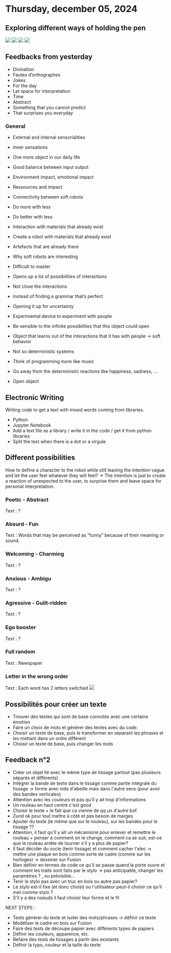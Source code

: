 # Thursday, december 05, 2024

## Exploring different ways of holding the pen

![](images/IMG_9605.jpeg)
![](images/IMG_9606.jpeg)
![](images/IMG_9609.jpeg)
![](images/IMG_9611.jpeg)

## Feedbacks from yesterday
- Divination
- Fautes d’orthographes
- Jokes
- For the day
- Let space for interpretation
- Time
- Abstract 
- Something that you cannot predict
- That surprises you everyday

### General
- External and internal sensorialities
- Inner sensations 

- One more object in our daily life
- Good balance between input output
- Environment impact, emotional impact
- Ressources and impact

- Connectivity between soft robots
- Do more with less
- Do better with less

- Interaction with materials that already exist
- Create a robot with materials that already exist
- Artefacts that are already there

- Why soft robots are interesting
- Difficult to master
- Opens up a lot of possibilities of interactions
- Not close the interactions 
- Instead of finding a grammar that’s perfect
- Opening it up for uncertainty 
- Experimental device to experiment with people
- Be sensible to the infinite possibilities that this object could open
- Object that learns out of the interactions that it has with people -> soft behavior 
- Not so deterministic systems
- Think of programming more like music

- Go away from the deterministic reactions like happiness, sadness, …
- Open object

## Electronic Writing
Writing code to get a text with mixed words coming from libraries.

- Python
- Jupyter Notebook
- Add a text file as a library / write it in the code / get it from python libraries
- Split the text when there is a dot or a virgule


## Different possibilities

How to define a character to the robot while still leaving the intention vague and let the user feel whatever they will feel?
-> The intention is just to create a reaction of unexpected to the user, to surprise them and leave space for personal interpretation.

### Poetic - Abstract
Text : ?

### Absurd - Fun
Text : Words that may be perceived as “funny” because of their meaning or sound. 

### Welcoming - Charming
Text : ?

### Anxious - Ambigu
Text : ?

### Agressive - Guilt-ridden
Text : ?

### Ego booster
Text : ?

### Full random
Text : Newspaper

### Letter in the wrong order
Text : Each word has 2 letters switched
![](images/lordrenapasdimportance.jpg)


## Possibilités pour créer un texte
- Trouver des textes qui sont de base connotés avec une certaine émotion
- Faire un choix de mots et générer des textes avec du code.
- Choisir un texte de base, puis le transformer en séparant les phrases et les mettant dans un ordre différent
- Choisir un texte de base, puis changer les mots


## Feedback n°2
- Créer un objet lié avec le même type de tissage partout (pas plusieurs séparés et différents)
- Intégrer la bande de texte dans le tissage comme partie intégrale du tissage -> forme avec nids d'abeille mais dans l'autre sens (pour avoir des bandes verticales)
- Attention avec les couleurs et pas qu'il y ait trop d'informations
- Un rouleau en haut centré c'est good
- Choisir le texte + le fait que ca vienne de qq un d'autre bof
- Zund ok pour tout mettre à côté et pas besoin de marges
- Ajouter du texte (le même que sur le rouleau), sur les bandes pour le tissage ??
- Attention, il faut qu'il y ait un mécanisme pour enlever et remettre le rouleau + penser à comment on le change, comment ca se suit, est-ce que le rouleau arrête de tourner s'il y a plus de papier?
- Il faut décider du socle (tenir tissage) et comment cacher l'elec -> mettre une plaque en bois comme sorte de cadre (comme sur les horloges) -> dessiner sur Fusion
- Bien définir en termes de code ce qu'il se passe quand la porte ouvre et comment les traits sont faits par le stylo -> pas anticipable, changer les paramètres ? , ou prévisible...
- Tenir le stylo pas avec un truc en bois ou autre pas papier?
- Le stylo est-il fixe (et donc choisi) ou l'utilisateur peut-il choisir ce qu'il met comme stylo ?
- S'il y a des noeuds il faut choisir leur forme et le fil


NEXT STEPS : 
- Tests générer du texte et isoler des mots/phrases -> définir ce texte
- Modéliser le cadre en bois sur Fusion
- Faire des tests de découpe papier avec différents types de papiers
- Définir les couleurs, apparence, etc.
- Refaire des tests de tissages à partir des existants
- Définir la typo, couleur et la taille du texte
  